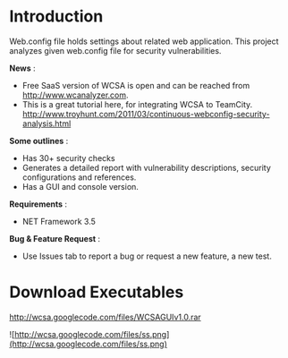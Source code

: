 # Introduction #
Web.config file holds settings about related web application. This project analyzes given web.config file for security vulnerabilities.

**News** :
  * Free SaaS version of WCSA is open and can be reached from http://www.wcanalyzer.com.
  * This is a great tutorial here, for integrating WCSA to TeamCity. http://www.troyhunt.com/2011/03/continuous-webconfig-security-analysis.html

**Some outlines** :

  * Has 30+ security checks
  * Generates a detailed report with vulnerability descriptions, security configurations and references.
  * Has a GUI and console version.

**Requirements** :

  * NET Framework 3.5

**Bug & Feature Request** :
  * Use Issues tab to report a bug or request a new feature, a new test.

# Download Executables #
http://wcsa.googlecode.com/files/WCSAGUIv1.0.rar

![http://wcsa.googlecode.com/files/ss.png](http://wcsa.googlecode.com/files/ss.png)